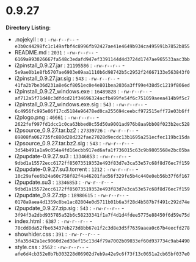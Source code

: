 0.9.27
======

**Directory Listing:**

 - .nojekyll : `0` : `-rw-r--r--` - `e3b0c44298fc1c149afbf4c8996fb92427ae41e4649b934ca495991b7852b855`
 - README.md : `2031` : `-rw-r--r--` - `6169a993026667fa548c3edafd947ef3391144d4d3724d1747ae965533aac3bb`
 - i2pinstall_0.9.27.jar : `21195586` : `-rw-r--r--` - `5e9ae0b1e8fb5707ae6903e09aa1110b6d98742b5c2952f24667133e563843f0`
 - i2pinstall_0.9.27.jar.sig : `543` : `-rw-r--r--` - `41fa2b7be36d231a8e6cf8051ec0e4e801bea2036a3ff99e438d5c1219f866ed`
 - i2pinstall_0.9.27_windows.exe : `16489828` : `-rw-r--r--` - `af712a5f71d40c3dfdcd21f34696324acfb499fe54f6c751059aeea414b9f5c7`
 - i2pinstall_0.9.27_windows.exe.sig : `543` : `-rw-r--r--` - `6c4956fc995e06f17cd5184e96478ed0ca255694ceebcf972515eff72e03b6ff`
 - i2plogo.png : `46661` : `-rw-r--r--` - `2622fef997fd1dcc1c0ca63bbed0c55d50a9001ad976b8aa9bb08f023b2ec528`
 - i2psource_0.9.27.tar.bz2 : `27339726` : `-rw-r--r--` - `89808fa062735fc880d28d232fae27028d9ecdc13b1695a251ecfec119bc15da`
 - i2psource_0.9.27.tar.bz2.sig : `543` : `-rw-r--r--` - `3d54b491a1a9c054a4fd16ecbb917ed6afa1f736015c63c9b9805568e2bc05ba`
 - i2pupdate-0.9.27.su3 : `13346853` : `-rw-r--r--` - `9dbd1a15572ecc6172ff85073519352e493f83d7e3ca53e57c68f8d76ec7f159`
 - i2pupdate-0.9.27.su3.torrent : `1212` : `-rw-r--r--` - `10c29afee6b24a60c758f82f4a46201fad56f329fe5b4c440e0eb56b37f6f167`
 - i2pupdate.su3 : `13346853` : `-rw-r--r--` - `9dbd1a15572ecc6172ff85073519352e493f83d7e3ca53e57c68f8d76ec7f159`
 - i2pupdate_0.9.27.zip : `18980615` : `-rw-r--r--` - `0178a9aea4d1359c8be1ac82804e0d5711b01b6a3f28d4b587b7f491c292d74e`
 - i2pupdate_0.9.27.zip.sig : `543` : `-rw-r--r--` - `3f94f3a2dbd935785a52b6c58233341f1a7f4d1d4fdee5775e88450f6d59e75d`
 - index.html : `6387` : `-rw-r--r--` - `70cdd8da52fbe63437eb273d8bb67e1f2c3d8e3d5f7639aaea0c67b4eecfd278`
 - showhider.css : `391` : `-rw-r--r--` - `3fa35d42a1ec9060d2ed38ef15c13d4f79a7002b09033ef60d937734c9ab4490`
 - style.css : `2562` : `-rw-r--r--` - `afe6d4cb352e0b7b303228d06902d7eb9a42e9c6f73f13c0651a2cb65bf037e0`
